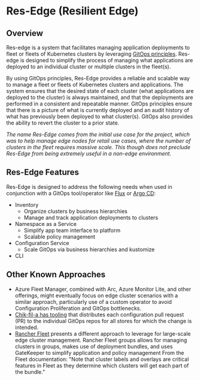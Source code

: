 ﻿# Res-Edge (Resilient Edge)

## Overview

Res-edge is a system that facilitates managing application deployments to fleet or fleets of Kubernetes clusters by leveraging [GitOps principles](/docs/gitops.md). Res-edge is designed to simplify the process of managing what applications are deployed to an individual cluster or multiple clusters in the fleet(s).

By using GitOps principles, Res-Edge provides a reliable and scalable way to manage a fleet or fleets of Kubernetes clusters and applications. The system ensures that the desired state of each cluster (what applications are deployed to the cluster) is always maintained, and that the deployments are performed in a consistent and repeatable manner. GitOps principles ensure that there is a picture of what is currently deployed and an audit history of what has previously been deployed to what cluster(s).  GitOps also provides the ability to revert the cluster to a prior state.

*The name Res-Edge comes from the initial use case for the project, which was to help manage edge nodes for retail use cases, where the number of clusters in the fleet requires massive scale.  This though does not preclude Res-Edge from being extremely useful in a non-edge environment.*

## Res-Edge Features

Res-Edge is designed to address the following needs when used in conjunction with a GitOps tool/operator like [Flux](https://fluxcd.io) or [Argo CD](https://fluxcd.io/):

- Inventory
  - Organize clusters by business hierarchies
  - Manage and track application deployments to clusters
- Namespace as a Service
  - Simplify app team interface to platform
  - Scalable policy management
- Configuration Service
  - Scale GitOps via business hierarchies and kustomize
- CLI

## Other Known Approaches

- Azure Fleet Manager, combined with Arc, Azure Monitor Lite, and other offerings, might eventually focus on edge cluster scenarios with a similar approach, particularly use of a custom operator to avoid Configuration Proliferation and GitOps bottlenecks.
- [Chik-fil-a has tooling](https://medium.com/chick-fil-atech/enterprise-restaurant-compute-f5e2fd63d20f) that distributes each configuration pull request (PR) to the individual GitOps repos for all stores for which the change is intended.
- [Rancher Fleet](https://fleet.rancher.io/) presents a different approach to leverage for large-scale edge cluster management. Rancher Fleet groups allows for managing clusters in groups, makes use of deployment bundles, and uses GateKeeper to simplify application and policy management From the Fleet documentation: "Note that cluster labels and overlays are critical features in Fleet as they determine which clusters will get each part of the bundle."
